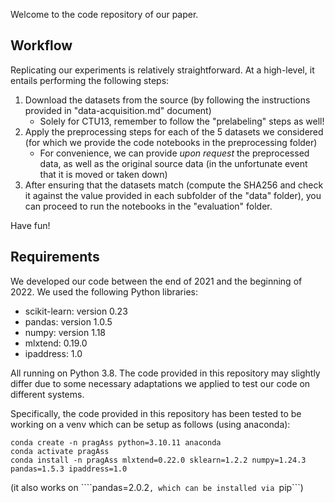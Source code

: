 Welcome to the code repository of our paper. 

## Workflow

Replicating our experiments is relatively straightforward. At a high-level, it entails performing the following steps:

1) Download the datasets from the source (by following the instructions provided in "data-acquisition.md" document)
   * Solely for CTU13, remember to follow the "prelabeling" steps as well!
2) Apply the preprocessing steps for each of the 5 datasets we considered (for which we provide the code notebooks in the preprocessing folder)
   *  For convenience, we can provide _upon request_ the preprocessed data, as well as the original source data (in the unfortunate event that it is moved or taken down)
3) After ensuring that the datasets match (compute the SHA256 and check it against the value provided in each subfolder of the "data" folder), you can proceed to run the notebooks in the "evaluation" folder.

Have fun!

## Requirements

We developed our code between the end of 2021 and the beginning of 2022. We used the following Python libraries:

* scikit-learn: version 0.23
* pandas: version 1.0.5
* numpy: version 1.18
* mlxtend: 0.19.0
* ipaddress: 1.0

All running on Python 3.8. The code provided in this repository may slightly differ due to some necessary adaptations we applied to test our code on different systems. 


Specifically, the code provided in this repository has been tested to be working on a venv which can be setup as follows (using anaconda):

```
conda create -n pragAss python=3.10.11 anaconda
conda activate pragAss
conda install -n pragAss mlxtend=0.22.0 sklearn=1.2.2 numpy=1.24.3 pandas=1.5.3 ipaddress=1.0
```

(it also works on ````pandas=2.0.2```, which can be installed via ```pip```)